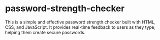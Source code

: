 # password-strength-checker
This is a simple and effective password strength checker built with HTML, CSS, and JavaScript. It provides real-time feedback to users as they type, helping them create secure passwords.

